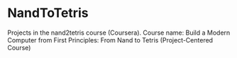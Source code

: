 # NandToTetris
Projects in the nand2tetris course (Coursera).
Course name: Build a Modern Computer from First Principles: From Nand to Tetris (Project-Centered Course)
